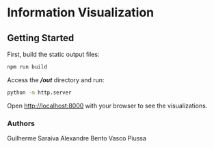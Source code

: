 # Information Visualization 

## Getting Started
First, build the static output files:
```bash
npm run build
```

Access the **_/out_** directory and run:
```bash
python -m http.server
```
Open [http://localhost:8000](http://localhost:3000) with your browser to see the visualizations.


### Authors
Guilherme Saraiva
Alexandre Bento
Vasco Piussa